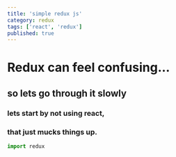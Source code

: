 ```yaml
---
title: 'simple redux js'
category: redux
tags: ['react', 'redux']
published: true
---
```


# Redux can feel confusing...

## so lets go through it slowly

### lets start by not using react,

### that just mucks things up.

```javascript
import redux
```
